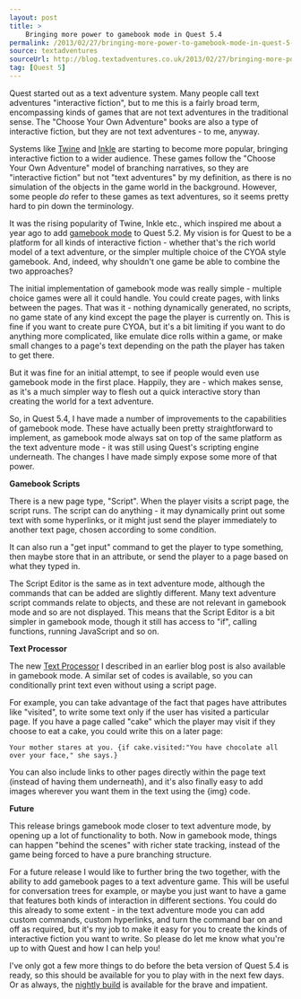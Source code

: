 ```yaml
---
layout: post
title: >
    Bringing more power to gamebook mode in Quest 5.4
permalink: /2013/02/27/bringing-more-power-to-gamebook-mode-in-quest-5-4/
source: textadventures
sourceUrl: http://blog.textadventures.co.uk/2013/02/27/bringing-more-power-to-gamebook-mode-in-quest-5-4/
tag: [Quest 5]
---
```

Quest started out as a text adventure system. Many people call text adventures "interactive fiction", but to me this is a fairly broad term, encompassing kinds of games that are not text adventures in the traditional sense. The "Choose Your Own Adventure" books are also a type of interactive fiction, but they are not text adventures - to me, anyway.

Systems like <a href="http://www.gimcrackd.com/etc/src/">Twine</a> and <a href="http://www.inklestudios.com/">Inkle</a> are starting to become more popular, bringing interactive fiction to a wider audience. These games follow the "Choose Your Own Adventure" model of branching narratives, so they are "interactive fiction" but not "text adventures" by my definition, as there is no simulation of the objects in the game world in the background. However, some people <em>do</em> refer to these games as text adventures, so it seems pretty hard to pin down the terminology.

It was the rising popularity of Twine, Inkle etc., which inspired me about a year ago to add <a title="Gamebook mode (&quot;Choose Your Own Adventure&quot;) in Quest 5.2" href="/2012/01/16/gamebook-mode-choose-your-own-adventure-in-quest-5-2/">gamebook mode</a> to Quest 5.2. My vision is for Quest to be a platform for all kinds of interactive fiction - whether that's the rich world model of a text adventure, or the simpler multiple choice of the CYOA style gamebook. And, indeed, why shouldn't one game be able to combine the two approaches?

The initial implementation of gamebook mode was really simple - multiple choice games were all it could handle. You could create pages, with links between the pages. That was it - nothing dynamically generated, no scripts, no game state of any kind except the page the player is currently on. This is fine if you want to create pure CYOA, but it's a bit limiting if you want to do anything more complicated, like emulate dice rolls within a game, or make small changes to a page's text depending on the path the player has taken to get there.

But it was fine for an initial attempt, to see if people would even use gamebook mode in the first place. Happily, they are - which makes sense, as it's a much simpler way to flesh out a quick interactive story than creating the world for a text adventure.

So, in Quest 5.4, I have made a number of improvements to the capabilities of gamebook mode. These have actually been pretty straightforward to implement, as gamebook mode always sat on top of the same platform as the text adventure mode - it was still using Quest's scripting engine underneath. The changes I have made simply expose some more of that power.

<strong>Gamebook Scripts</strong>

There is a new page type, "Script". When the player visits a script page, the script runs. The script can do anything - it may dynamically print out some text with some hyperlinks, or it might just send the player immediately to another text page, chosen according to some condition.

It can also run a "get input" command to get the player to type something, then maybe store that in an attribute, or send the player to a page based on what they typed in.

The Script Editor is the same as in text adventure mode, although the commands that can be added are slightly different. Many text adventure script commands relate to objects, and these are not relevant in gamebook mode and so are not displayed. This means that the Script Editor is a bit simpler in gamebook mode, though it still has access to "if", calling functions, running JavaScript and so on.

<strong>Text Processor</strong>

The new <a title="Quest 5.4 Text Processor – easier adaptive text and links" href="/2013/02/27/quest-5-4-text-processor-easier-adaptive-text-and-links/">Text Processor</a> I described in an earlier blog post is also available in gamebook mode. A similar set of codes is available, so you can conditionally print text even without using a script page.

For example, you can take advantage of the fact that pages have attributes like "visited", to write some text only if the user has visited a particular page. If you have a page called "cake" which the player may visit if they choose to eat a cake, you could write this on a later page:

    Your mother stares at you. {if cake.visited:"You have chocolate all over your face," she says.}

You can also include links to other pages directly within the page text (instead of having them underneath), and it's also finally easy to add images wherever you want them in the text using the {img} code.

<strong>Future</strong>

This release brings gamebook mode closer to text adventure mode, by opening up a lot of functionality to both. Now in gamebook mode, things can happen "behind the scenes" with richer state tracking, instead of the game being forced to have a pure branching structure.

For a future release I would like to further bring the two together, with the ability to add gamebook pages to a text adventure game. This will be useful for conversation trees for example, or maybe you just want to have a game that features both kinds of interaction in different sections. You could do this already to some extent - in the text adventure mode you can add custom commands, custom hyperlinks, and turn the command bar on and off as required, but it's my job to make it easy for you to create the kinds of interactive fiction you want to write. So please do let me know what you're up to with Quest and how I can help you!

I've only got a few more things to do before the beta version of Quest 5.4 is ready, so this should be available for you to play with in the next few days. Or as always, the <a href="http://quest.codeplex.com/releases/view/82308">nightly build</a> is available for the brave and impatient.